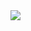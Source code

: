 <img src="https://capsule-render.vercel.app/api?type=venom&color=_#2b90d9&height=300&section=header&text=김나경&fontSize=90" />
